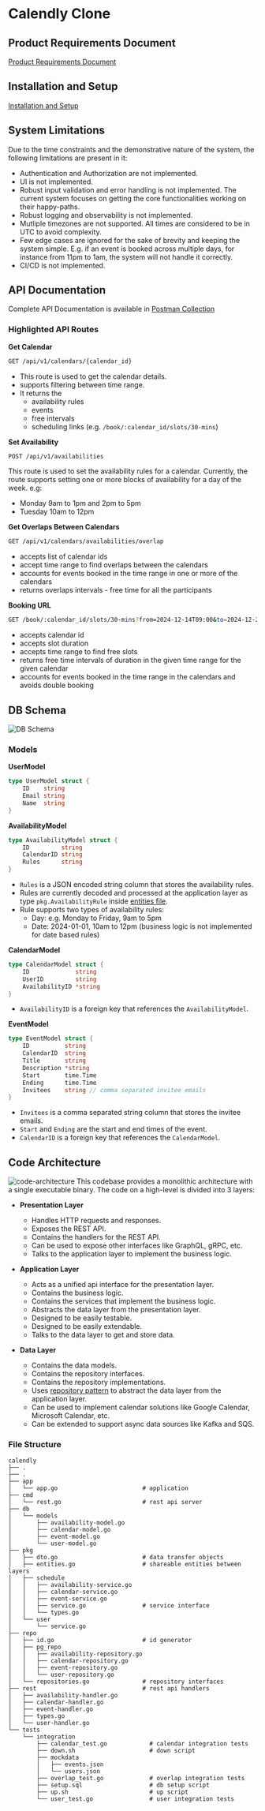 # Calendly Clone
## Product Requirements Document

[Product Requirements Document](./PRD.md)

## Installation and Setup

[Installation and Setup](./Setup.md)

## System Limitations
Due to the time constraints and the demonstrative nature of the system, the following limitations are present in it:
- Authentication and Authorization are not implemented.
- UI is not implemented.
- Robust input validation and error handling is not implemented. The current system focuses on getting the core functionalities working on their happy-paths.
- Robust logging and observability is not implemented.
- Mutliple timezones are not supported. All times are considered to be in UTC to avoid complexity.
- Few edge cases are ignored for the sake of brevity and keeping the system simple. E.g. if an event is booked across multiple days, for instance from 11pm to 1am, the system will not handle it correctly.
- CI/CD is not implemented.

## API Documentation
Complete API Documentation is available in [Postman Collection](./Calendly.postman_collection.json)

### Highlighted API Routes

**Get Calendar**
```sh
GET /api/v1/calendars/{calendar_id}
```
- This route is used to get the calendar details.
- supports filtering between time range.
- It returns the
  - availability rules
  - events
  - free intervals
  - scheduling links (e.g. `/book/:calendar_id/slots/30-mins`)


**Set Availability**
```sh
POST /api/v1/availabilities
```

This route is used to set the availability rules for a calendar. Currently, the route supports setting one or more blocks of availability for a day of the week.
e.g:
- Monday 9am to 1pm and 2pm to 5pm
- Tuesday 10am to 12pm

**Get Overlaps Between Calendars**
```sh
GET /api/v1/calendars/availabilities/overlap
```
- accepts list of calendar ids
- accept time range to find overlaps between the calendars
- accounts for events booked in the time range in one or more of the calendars
- returns overlaps intervals - free time for all the participants

**Booking URL**
```sh
GET /book/:calendar_id/slots/30-mins?from=2024-12-14T09:00&to=2024-12-21T18:00
```
- accepts calendar id
- accepts slot duration
- accepts time range to find free slots
- returns free time intervals of duration in the given time range for the given calendar
- accounts for events booked in the time range in the calendars and avoids double booking

## DB Schema
![DB Schema](https://github.com/user-attachments/assets/e8aaafe8-3110-4939-af95-37b301d4934f)

### Models

**UserModel**
```go
type UserModel struct {
	ID    string
	Email string
	Name  string
}
```

**AvailabilityModel**
```go
type AvailabilityModel struct {
	ID         string
	CalendarID string
	Rules      string
}
```
- `Rules` is a JSON encoded string column that stores the availability rules.
- Rules are currently decoded and processed at the application layer as type `pkg.AvailabilityRule` inside [entities file](./pkg/entities.go).
- Rule supports two types of availability rules:
  - Day: e.g. Monday to Friday, 9am to 5pm
  - Date: 2024-01-01, 10am to 12pm (business logic is not implemented for date based rules)

**CalendarModel**
```go
type CalendarModel struct {
	ID             string
	UserID         string
	AvailabilityID *string
}
```
- `AvailabilityID` is a foreign key that references the `AvailabilityModel`.

**EventModel**
```go
type EventModel struct {
	ID          string
	CalendarID  string
	Title       string
	Description *string
	Start       time.Time
	Ending      time.Time
	Invitees    string // comma separated invitee emails
}
```
- `Invitees` is a comma separated string column that stores the invitee emails.
- `Start` and `Ending` are the start and end times of the event.
- `CalendarID` is a foreign key that references the `CalendarModel`.

## Code Architecture
![code-architecture](https://github.com/user-attachments/assets/03c0b284-44e7-4a6c-9bd8-06b0adb55414)
This codebase provides a monolithic architecture with a single executable binary. The code on a high-level is divided into 3 layers:

- **Presentation Layer**
  - Handles HTTP requests and responses.
  - Exposes the REST API.
  - Contains the handlers for the REST API.
  - Can be used to expose other interfaces like GraphQL, gRPC, etc.
  - Talks to the application layer to implement the business logic.

- **Application Layer**
  - Acts as a unified api interface for the presentation layer.
  - Contains the business logic.
  - Contains the services that implement the business logic.
  - Abstracts the data layer from the presentation layer.
  - Designed to be easily testable.
  - Designed to be easily extendable.
  - Talks to the data layer to get and store data.

- **Data Layer**
  - Contains the data models.
  - Contains the repository interfaces.
  - Contains the repository implementations.
  - Uses [repository pattern](https://www.umlboard.com/design-patterns/repository.html) to abstract the data layer from the application layer.
  - Can be used to implement calendar solutions like Google Calendar, Microsoft Calendar, etc.
  - Can be extended to support async data sources like Kafka and SQS.

### File Structure
```
calendly
├── .
├── .
├── app
│   └── app.go                        # application
├── cmd
│   └── rest.go                       # rest api server
├── db
│   └── models
│       ├── availability-model.go
│       ├── calendar-model.go
│       ├── event-model.go
│       └── user-model.go
├── pkg
│   ├── dto.go                        # data transfer objects
│   ├── entities.go                   # shareable entities between layers
│   ├── schedule
│   │   ├── availability-service.go
│   │   ├── calendar-service.go
│   │   ├── event-service.go
│   │   ├── service.go                # service interface
│   │   └── types.go
│   └── user
│       └── service.go
├── repo
│   ├── id.go                         # id generator
│   ├── pg_repo
│   │   ├── availability-repository.go
│   │   ├── calendar-repository.go
│   │   ├── event-repository.go
│   │   └── user-repository.go
│   └── repositories.go               # repository interfaces
├── rest                              # rest api handlers
│   ├── availability-handler.go
│   ├── calendar-handler.go
│   ├── event-handler.go
│   ├── types.go
│   └── user-handler.go
└── tests
    └── integration
        ├── calendar_test.go            # calendar integration tests
        ├── down.sh                     # down script
        ├── mockdata
        │   ├── events.json
        │   └── users.json
        ├── overlap_test.go             # overlap integration tests
        ├── setup.sql                   # db setup script
        ├── up.sh                       # up script
        └── user_test.go                # user integration tests
```
